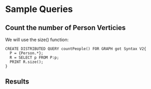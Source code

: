 # Sample Queries

## Count the number of Person Verticies

We will use the size() function:

```gsql
CREATE DISTRIBUTED QUERY countPeople() FOR GRAPH got Syntax V2{ 
  P = {Person.*};
  R = SELECT p FROM P:p;
  PRINT R.size();
}
```

## Results
